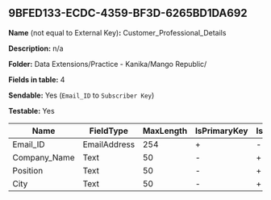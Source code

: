 ## 9BFED133-ECDC-4359-BF3D-6265BD1DA692

**Name** (not equal to External Key)**:** Customer_Professional_Details

**Description:** n/a

**Folder:** Data Extensions/Practice - Kanika/Mango Republic/

**Fields in table:** 4

**Sendable:** Yes (`Email_ID` to `Subscriber Key`)

**Testable:** Yes

| Name | FieldType | MaxLength | IsPrimaryKey | IsNullable | DefaultValue |
| --- | --- | --- | --- | --- | --- |
| Email_ID | EmailAddress | 254 | + | - |  |
| Company_Name | Text | 50 | - | + |  |
| Position | Text | 50 | - | + |  |
| City | Text | 50 | - | + |  |
